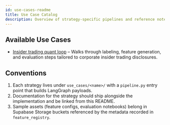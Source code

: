 ```yaml
---
id: use-cases-readme
title: Use Case Catalog
description: Overview of strategy-specific pipelines and reference notebooks.
---
```


## Available Use Cases

- [Insider trading quant loop](@site/use_cases/insider_trading/Agentic%20Quant%20Loop.md) – Walks through labeling, feature generation, and evaluation steps tailored to corporate insider trading disclosures.

## Conventions

1. Each strategy lives under `use_cases/<name>/` with a `pipeline.py` entry point that builds LangGraph payloads.
2. Documentation for the strategy should ship alongside the implementation and be linked from this README.
3. Sample assets (feature configs, evaluation notebooks) belong in Supabase Storage buckets referenced by the metadata recorded in `feature_registry`.
